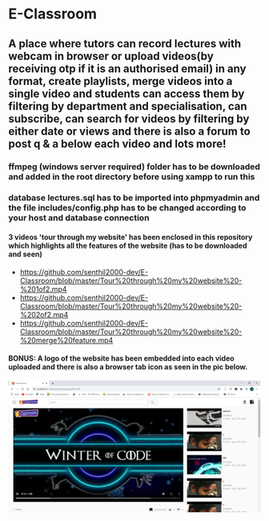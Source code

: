 # E-Classroom
## A place where tutors can record lectures with webcam in browser or upload videos(by receiving otp if it is an authorised email) in any format, create playlists, merge videos into a single video and students can access them by filtering by department and specialisation, can subscribe, can search for videos by filtering by either date or views and there is also a forum to post q &amp; a below each video and lots more!
### ffmpeg (windows server required) folder has to be downloaded and added in the root directory before using xampp to run this
### database lectures.sql has to be imported into phpmyadmin and the file includes/config.php has to be changed according to your host and database connection
#### 3 videos 'tour through my website' has been enclosed in this repository which highlights all the features of the website (has to be downloaded and seen)
* https://github.com/senthil2000-dev/E-Classroom/blob/master/Tour%20through%20my%20website%20-%201of2.mp4 <br/>
* https://github.com/senthil2000-dev/E-Classroom/blob/master/Tour%20through%20my%20website%20-%202of2.mp4 <br/>
* https://github.com/senthil2000-dev/E-Classroom/blob/master/Tour%20through%20my%20website%20-%20merge%20feature.mp4 </br>
#### BONUS: A logo of the website has been embedded into each video uploaded and there is also a browser tab icon as seen in the pic below.
![browser tab icon and overlay embedded in each video](https://github.com/senthil2000-dev/E-Classroom/blob/master/overlay%20and%20icon.png)
